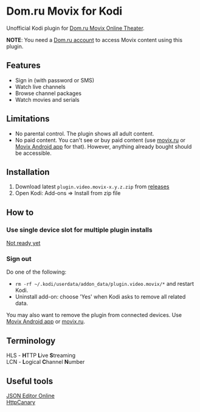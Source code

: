 # Dom&#46;ru Movix for Kodi

Unofficial Kodi plugin for [Dom.ru Movix Online Theater](https://movix.ru/).

**NOTE**: You need a [Dom.ru account](https://domru.ru/request) to access Movix content using this plugin.

## Features

* Sign in (with password or SMS)
* Watch live channels
* Browse channel packages
* Watch movies and serials

## Limitations

* No parental control. The plugin shows all adult content.
* No paid content. You can't see or buy paid content (use [movix.ru](https://movix.ru) or
[Movix Android app](https://play.google.com/store/apps/details?id=com.ertelecom.domrutv) for that).
However, anything already bought should be accessible.

## Installation

1. Download latest `plugin.video.movix-x.y.z.zip` from
[releases](https://github.com/crabvk/plugin.video.movix/releases)
2. Open Kodi: Add-ons ⇒ Install from zip file

## How to

### Use single device slot for multiple plugin installs

[Not ready yet](https://github.com/crabvk/plugin.video.movix/projects/1#card-36378995)

### Sign out

Do one of the following:

* `rm -rf ~/.kodi/userdata/addon_data/plugin.video.movix/*` and restart Kodi.
* Uninstall add-on: choose 'Yes' when Kodi asks to remove all related data.

You may also want to remove the plugin from connected devices. Use
[Movix Android app](https://play.google.com/store/apps/details?id=com.ertelecom.domrutv)
or [movix.ru](https://movix.ru/profile/connected-devices).

## Terminology

HLS - **H**TTP **L**ive **S**treaming  
LCN - **L**ogical **C**hannel **N**umber

## Useful tools

[JSON Editor Online](https://jsoneditoronline.org/)  
[HttpCanary](https://httpcanary.com/en/)
